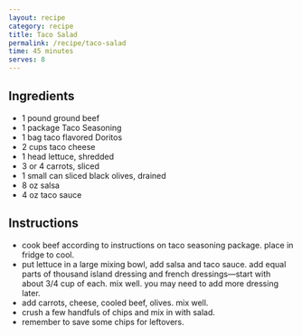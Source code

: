 ```yaml
---
layout: recipe
category: recipe
title: Taco Salad
permalink: /recipe/taco-salad
time: 45 minutes
serves: 8
---
```


## Ingredients

- 1 pound ground beef
- 1 package Taco Seasoning
- 1 bag taco flavored Doritos
- 2 cups taco cheese
- 1 head lettuce, shredded
- 3 or 4 carrots, sliced
- 1 small can sliced black olives, drained
- 8 oz salsa
- 4 oz taco sauce

## Instructions

- cook beef according to instructions on taco seasoning package. place in fridge to cool.
- put lettuce in a large mixing bowl, add salsa and taco sauce. add equal parts of thousand island dressing and french dressings—start with about 3/4 cup of each. mix well. you may need to add more dressing later.
- add carrots, cheese, cooled beef, olives. mix well.
- crush a few handfuls of chips and mix in with salad.
- remember to save some chips for leftovers.